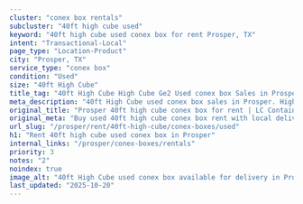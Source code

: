 ```yaml
---
cluster: "conex box rentals"
subcluster: "40ft high cube used"
keyword: "40ft high cube used conex box for rent Prosper, TX"
intent: "Transactional-Local"
page_type: "Location-Product"
city: "Prosper, TX"
service_type: "conex box"
condition: "Used"
size: "40ft High Cube"
title_tag: "40ft High Cube High Cube Ge2 Used conex box Sales in Prosper | LC Container"
meta_description: "40ft High Cube used conex box sales in Prosper. High cube containers with extra height. Fast delivery, competitive pricing. Serving conex boxes area. Quote ID: NEM. Call (214) 524-4168 for your free quote today."
original_title: "Prosper 40ft high cube conex box for rent | LC Container"
original_meta: "Buy used 40ft high cube conex box rent with local delivery in Prosper, TX. LC Container — local Since 2003. Request a fast quote today."
url_slug: "/prosper/rent/40ft-high-cube/conex-boxes/used"
h1: "Rent 40ft high cube used conex box in Prosper"
internal_links: "/prosper/conex-boxes/rentals"
priority: 3
notes: "2"
noindex: true
image_alt: "40ft High Cube used conex box available for delivery in Prosper"
last_updated: "2025-10-20"
---
```


<!-- TODO: Add unique city/inventory copy, images, and internal links here. -->
